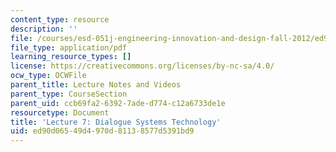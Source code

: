 ```yaml
---
content_type: resource
description: ''
file: /courses/esd-051j-engineering-innovation-and-design-fall-2012/ed90d06549d4970d81138577d5391bd9_MITESD_051JF12_Lec07.pdf
file_type: application/pdf
learning_resource_types: []
license: https://creativecommons.org/licenses/by-nc-sa/4.0/
ocw_type: OCWFile
parent_title: Lecture Notes and Videos
parent_type: CourseSection
parent_uid: ccb69fa2-6392-7ade-d774-c12a6733de1e
resourcetype: Document
title: 'Lecture 7: Dialogue Systems Technology'
uid: ed90d065-49d4-970d-8113-8577d5391bd9
---
```

